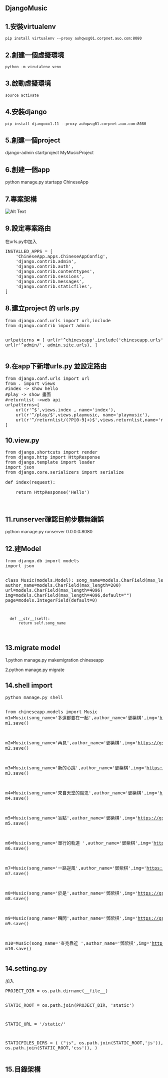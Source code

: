 ## DjangoMusic


<h2>1.安裝virtualenv</h2>
  
    pip install virtualenv --proxy auhqwsg01.corpnet.auo.com:8080
  
<h2>2.創建一個虛擬環境</h2>
  
    python -m virutalenv venv

<h2>3.啟動虛擬環境</h2>
  
    source activate

<h2>4.安裝django</h2>
  
    pip install django==1.11 --proxy auhqwsg01.corpnet.auo.com:8080

<h2>5.創建一個project</h2>

  django-admin startproject MyMusicProject

<h2>6.創建一個app</h2>

  python manage.py startapp ChineseApp
  
<h2>7.專案架構</h2>

![Alt Text](https://scontent.ftpe7-2.fna.fbcdn.net/v/t34.0-12/22052908_1873971256251290_2125481130_n.png?oh=1a5b0338b425f8d0d3448ac37fe5f947&oe=59CCB107)

<h2>9.設定專案路由</h2>
在urls.py中加入

<pre>
INSTALLED_APPS = [
    'ChineseApp.apps.ChineseAppConfig',
    'django.contrib.admin',
    'django.contrib.auth',
    'django.contrib.contenttypes',
    'django.contrib.sessions',
    'django.contrib.messages',
    'django.contrib.staticfiles',
]
</pre>

<h2>8.建立project 的 urls.py </h2>
<pre>
from django.conf.urls import url,include
from django.contrib import admin


urlpatterns = [
    url(r'^chineseapp',include('chineseapp.urls')),
    url(r'^admin/', admin.site.urls),
]
</pre>
<h2>9.在app下新增urls.py 並設定路由</h2>

<pre>
from django.conf.urls import url
from . import views
#index -> show hello
#play -> show 畫面
#returnlist ->web api
urlpatterns=[
    url(r'^$',views.index , name='index'),
    url(r'^/play/$',views.playmusic, name='playmusic'),
    url(r'^/returnlist/(?P<page_id>[0-9]+)$',views.returnlist,name='returnlist'),
]
</pre>

<h2>10.view.py</h2>

<pre>
from django.shortcuts import render
from django.http import HttpResponse
from django.template import loader
import json
from django.core.serializers import serialize

def index(request):

    return HttpResponse('Hello')


</pre>
<h2>11.runserver確認目前步驟無錯誤</h2>
    python manage.py runserver 0.0.0.0:8080

<h2>12.建Model</h2>
<pre>
from django.db import models
import json


class Music(models.Model):
      song_name=models.CharField(max_length=200)
      author_name=models.CharField(max_length=200)
      url=models.CharField(max_length=4096)
      img=models.CharField(max_length=4096,default="")
      page=models.IntegerField(default=0)
    
      def __str__(self):
          return self.song_name

    


</pre>

<h2>13.migrate model</h2>

1.python manage.py makemigration chineseapp

2.python manage.py migrate

<h2>14.shell import </h2>
<pre>
python manage.py shell

from chineseapp.models import Music
m1=Music(song_name='多遠都要在一起',author_name='鄧紫棋',img='https://gss0.bdstatic.com/94o3dSag_xI4khGkpoWK1HF6hhy/baike/c0%3Dbaike80%2C5%2C5%2C80%2C26/sign=afbb4e040846f21fdd395601974d0005/18d8bc3eb13533fafafa93d1aad3fd1f40345b84.jpg',page=1,url='http://auomdm01.ddns.net/music/music00/01.mp3')
m1.save()

m2=Music(song_name='再見',author_name='鄧紫棋',img='https://gss1.bdstatic.com/-vo3dSag_xI4khGkpoWK1HF6hhy/baike/c0%3Dbaike92%2C5%2C5%2C92%2C30/sign=11c989563a292df583cea447dd583705/b219ebc4b74543a90701b6b51e178a82b90114b4.jpg',page=1,url='http://auomdm01.ddns.net/music/music00/01.mp3')
m2.save()

m3=Music(song_name='新的心跳',author_name='鄧紫棋',img='https://gss3.bdstatic.com/7Po3dSag_xI4khGkpoWK1HF6hhy/baike/c0%3Dbaike92%2C5%2C5%2C92%2C30/sign=97695c5695cad1c8c4b6f4751e570c6c/a8014c086e061d95ad5c7b417bf40ad162d9cab5.jpg',page=2,url='http://auomdm01.ddns.net/music/music00/01.mp3')
m3.save()

m4=Music(song_name='來自天堂的魔鬼',author_name='鄧紫棋',img='https://gss0.bdstatic.com/94o3dSag_xI4khGkpoWK1HF6hhy/baike/c0%3Dbaike80%2C5%2C5%2C80%2C26/sign=d254fadab97eca80060831b5f04afcb8/d53f8794a4c27d1eb25e673d12d5ad6edcc438ca.jpg',page=2,url='http://auomdm01.ddns.net/music/music00/01.mp3')
m4.save()

m5=Music(song_name='盲點',author_name='鄧紫棋',img='https://gss0.bdstatic.com/-4o3dSag_xI4khGkpoWK1HF6hhy/baike/c0%3Dbaike80%2C5%2C5%2C80%2C26/sign=ac54c65eab18972bb737089887a410ec/6a600c338744ebf8660e9e75d9f9d72a6059a779.jpg',page=2,url='http://auomdm01.ddns.net/music/music00/01.mp3')
m5.save()

m6=Music(song_name='單行的軌道 ',author_name='鄧紫棋',img='https://gss3.bdstatic.com/7Po3dSag_xI4khGkpoWK1HF6hhy/baike/c0%3Dbaike92%2C5%2C5%2C92%2C30/sign=6a49a48d51da81cb5aeb8b9f330fbb73/91529822720e0cf310ed02820a46f21fbe09aab5.jpg',page=2,url='http://auomdm01.ddns.net/music/music00/01.mp3')
m6.save()

m7=Music(song_name='一路逆風',author_name='鄧紫棋',img='https://gss1.bdstatic.com/-vo3dSag_xI4khGkpoWK1HF6hhy/baike/c0%3Dbaike116%2C5%2C5%2C116%2C38/sign=904f90e6f1deb48fef64a98c9176514c/810a19d8bc3eb1355e4fbd3ca41ea8d3fc1f44a8.jpg',page=2,url='http://auomdm01.ddns.net/music/music00/01.mp3')
m7.save()

m8=Music(song_name='於是',author_name='鄧紫棋',img='https://gss0.bdstatic.com/-4o3dSag_xI4khGkpoWK1HF6hhy/baike/c0%3Dbaike92%2C5%2C5%2C92%2C30/sign=00b4cae6329b033b3885f48874a75db6/d0c8a786c9177f3eb3972bef76cf3bc79e3d56b5.jpg',page=2,url='http://auomdm01.ddns.net/music/music00/01.mp3')
m8.save()

m9=Music(song_name='瞬間',author_name='鄧紫棋',img='https://gss3.bdstatic.com/7Po3dSag_xI4khGkpoWK1HF6hhy/baike/c0%3Dbaike80%2C5%2C5%2C80%2C26/sign=2cebbb689145d688b70fbaf6c5ab167b/b3fb43166d224f4acfb201480af790529822d146.jpg',page=2,url='http://auomdm01.ddns.net/music/music00/01.mp3')
m9.save()

m10=Music(song_name='查克靠近 ',author_name='鄧紫棋',img='https://gss3.bdstatic.com/7Po3dSag_xI4khGkpoWK1HF6hhy/baike/c0%3Dbaike92%2C5%2C5%2C92%2C30/sign=9d7b88971d178a82da3177f2976a18e8/b17eca8065380cd78e7ed0b6a244ad345982810c.jpg',page=2,url='http://auomdm01.ddns.net/music/music00/01.mp3')
m10.save()
</pre>

<h2>14.setting.py</h2>
加入
<pre>
PROJECT_DIR = os.path.dirname(__file__)

STATIC_ROOT = os.path.join(PROJECT_DIR, 'static')

STATIC_URL = '/static/'

STATICFILES_DIRS = (
    ("js", os.path.join(STATIC_ROOT,'js')),
    ("css", os.path.join(STATIC_ROOT,'css')),
)
</pre>

<h2>15.目錄架構</h2>
